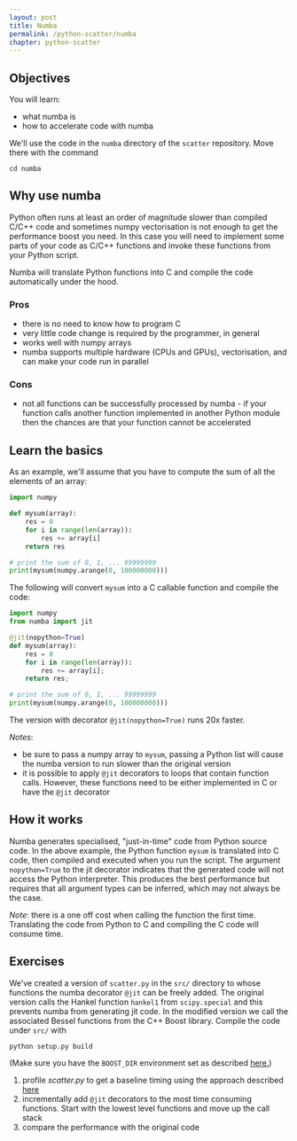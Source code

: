 ```yaml
---
layout: post
title: Numba
permalink: /python-scatter/numba
chapter: python-scatter
---
```


## Objectives

You will learn:

* what numba is
* how to accelerate code with numba

We'll use the code in the `numba` directory of the `scatter` repository.
Move there with the command
```
cd numba
```

## Why use numba

Python often runs at least an order of magnitude slower than compiled C/C++ code and sometimes numpy vectorisation is not enough to get the performance boost you need.  In this case you will need to implement some parts of your code as C/C++ functions and invoke these functions from your Python script.

Numba will translate Python functions into C and compile the code automatically under the hood.

### Pros

 * there is no need to know how to program C
 * very little code change is required by the programmer, in general
 * works well with numpy arrays
 * numba supports multiple hardware (CPUs and GPUs), vectorisation, and can make your code run in parallel

### Cons

 * not all functions can be successfully processed by numba - if your function calls another function implemented in another Python module then the chances are that your function cannot be accelerated

## Learn the basics

As an example, we'll assume that you have to compute the sum of all the elements of an array:
```python
import numpy

def mysum(array):
    res = 0
    for i in range(len(array)):
        res += array[i]
    return res

# print the sum of 0, 1, ... 99999999
print(mysum(numpy.arange(0, 100000000)))
```
The following will convert `mysum` into a C callable function and compile the code:
```python
import numpy
from numba import jit

@jit(nopython=True)
def mysum(array):
    res = 0
    for i in range(len(array)):
        res += array[i];
    return res;

# print the sum of 0, 1, ... 99999999
print(mysum(numpy.arange(0, 100000000)))
```
The version with decorator `@jit(nopython=True)` runs 20x faster.

*Notes*:
 * be sure to pass a numpy array to `mysum`, passing a Python list will cause the numba version to run slower than the original version
 * it is possible to apply `@jit` decorators to loops that contain function calls. However, these functions need to be either implemented in C or have the `@jit` decorator

## How it works

Numba generates specialised, "just-in-time" code from Python source code.
In the above example, the Python function `mysum` is translated into C code,
then compiled and executed when you run the script.
The argument `nopython=True` to the jit decorator indicates that the generated
code will not access the Python interpreter. This produces the best performance
but requires that all argument types can be inferred, which may not always be the case.

*Note*: there is a one off cost when calling the function the first time. Translating the code from Python to C and compiling the C code will consume time.



## Exercises

We've created a version of `scatter.py` in the `src/` directory
to whose functions the numba decorator `@jit` can be freely added.
The original version calls the Hankel function `hankel1` from `scipy.special`
and this prevents numba from generating jit code.
In the modified version we call the associated Bessel functions from the C++ Boost library.
Compile the code under `src/` with
```
python setup.py build
```
(Make sure you have the `BOOST_DIR` environment set as described [here.](introduction))


 1. profile *scatter.py* to get a baseline timing using the approach described [here](profiling)
 2. incrementally add `@jit` decorators to the most time consuming functions. Start with the lowest level functions and move up the call stack
 3. compare the performance with the original code


